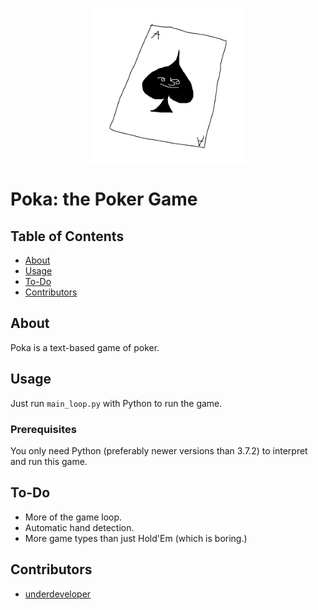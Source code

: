 <p align="center">
<a href="" rel="noopener">
 <img align="center" width="250" height="250" src="logo.png" alt="Poka."></a>
</p>

# Poka: the Poker Game

## Table of Contents

- [About](#about)
- [Usage](#usage)
- [To-Do](#todo)
- [Contributors](#contributors)

## About <a name = "about"></a>

Poka is a text-based game of poker.

## Usage <a name = "usage"></a>

Just run `main_loop.py` with Python to run the game.

### Prerequisites

You only need Python (preferably newer versions than 3.7.2) to interpret and run this game.

## To-Do <a name = "usage"></a>

- More of the game loop.
- Automatic hand detection.
- More game types than just Hold'Em (which is boring.)

## Contributors <a name = "contributors"></a>

- [underdeveloper](https://github.com/underdeveloper)